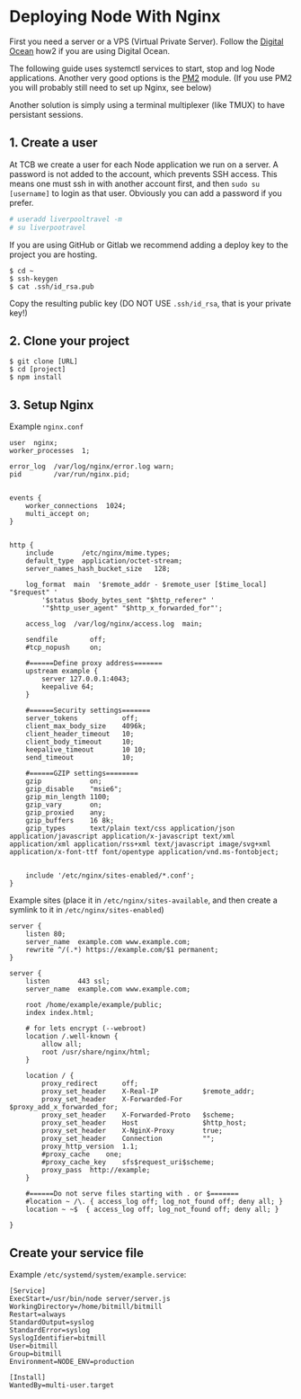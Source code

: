 # Deploying Node With Nginx

First you need a server or a VPS (Virtual Private Server).
Follow the [Digital Ocean](digital-ocean.md) how2 if you are
using Digital Ocean.

The following guide uses systemctl services to start, stop
and log Node applications. Another very good options is
the [PM2](https://github.com/Unitech/pm2) module. (If you
use PM2 you will probably still need to set up Nginx, see below)

Another solution is simply using a terminal multiplexer (like TMUX) to have
persistant sessions.

## 1. Create a user

At TCB we create a user for each Node application we run on a server.
A password is not added to the account, which prevents SSH access.
This means one must ssh in with another account first, and then `sudo su [username]`
to login as that user. Obviously you can add a password if you prefer.

```sh
# useradd liverpooltravel -m
# su liverpootravel
```

If you are using GitHub or Gitlab we recommend adding a deploy key
to the project you are hosting.

```
$ cd ~
$ ssh-keygen
$ cat .ssh/id_rsa.pub
```

Copy the resulting public key (DO NOT USE `.ssh/id_rsa`, that is your private
key!)

## 2. Clone your project

```
$ git clone [URL]
$ cd [project]
$ npm install
```

## 3. Setup Nginx

Example `nginx.conf`

```nginx
user  nginx;
worker_processes  1;

error_log  /var/log/nginx/error.log warn;
pid        /var/run/nginx.pid;


events {
    worker_connections  1024;
    multi_accept on;
}


http {
    include       /etc/nginx/mime.types;
    default_type  application/octet-stream;
    server_names_hash_bucket_size   128;

    log_format  main  '$remote_addr - $remote_user [$time_local] "$request" '
        '$status $body_bytes_sent "$http_referer" '
        '"$http_user_agent" "$http_x_forwarded_for"';

    access_log  /var/log/nginx/access.log  main;

    sendfile        off;
    #tcp_nopush     on;

    #======Define proxy address=======
    upstream example {
        server 127.0.0.1:4043;
        keepalive 64;
    }

    #======Security settings=======
    server_tokens           off;
    client_max_body_size    4096k;
    client_header_timeout   10;
    client_body_timeout     10;
    keepalive_timeout       10 10;
    send_timeout            10;

    #======GZIP settings========
    gzip            on;
    gzip_disable    "msie6";
    gzip_min_length 1100;
    gzip_vary       on;
    gzip_proxied    any;
    gzip_buffers    16 8k;
    gzip_types      text/plain text/css application/json application/javascript application/x-javascript text/xml application/xml application/rss+xml text/javascript image/svg+xml application/x-font-ttf font/opentype application/vnd.ms-fontobject;


    include '/etc/nginx/sites-enabled/*.conf';
}
```

Example sites (place it in `/etc/nginx/sites-available`, and then create a symlink to it in `/etc/nginx/sites-enabled`)

```nginx
server {
    listen 80; 
    server_name  example.com www.example.com;
    rewrite ^/(.*) https://example.com/$1 permanent;
}

server {
    listen       443 ssl;
    server_name  example.com www.example.com;

    root /home/example/example/public;
    index index.html;

    # for lets encrypt (--webroot)
    location /.well-known {
        allow all;
        root /usr/share/nginx/html;
    }

    location / {
        proxy_redirect      off;
        proxy_set_header    X-Real-IP           $remote_addr;
        proxy_set_header    X-Forwarded-For     $proxy_add_x_forwarded_for;
        proxy_set_header    X-Forwarded-Proto   $scheme;
        proxy_set_header    Host                $http_host;
        proxy_set_header    X-NginX-Proxy       true;
        proxy_set_header    Connection          "";
        proxy_http_version  1.1;
        #proxy_cache    one;
        #proxy_cache_key    sfs$request_uri$scheme;
        proxy_pass  http://example;
    }

    #======Do not serve files starting with . or $=======
    #location ~ /\. { access_log off; log_not_found off; deny all; }
    location ~ ~$  { access_log off; log_not_found off; deny all; }

}
```

## Create your service file

Example `/etc/systemd/system/example.service`:

```
[Service]
ExecStart=/usr/bin/node server/server.js
WorkingDirectory=/home/bitmill/bitmill
Restart=always
StandardOutput=syslog
StandardError=syslog
SyslogIdentifier=bitmill
User=bitmill
Group=bitmill
Environment=NODE_ENV=production

[Install]
WantedBy=multi-user.target
```
